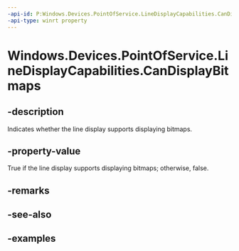 ```yaml
---
-api-id: P:Windows.Devices.PointOfService.LineDisplayCapabilities.CanDisplayBitmaps
-api-type: winrt property
---
```


<!-- Property syntax.
public bool CanDisplayBitmaps { get; }
-->

# Windows.Devices.PointOfService.LineDisplayCapabilities.CanDisplayBitmaps

## -description
Indicates whether the line display supports displaying bitmaps.

## -property-value
True if the line display supports displaying bitmaps; otherwise, false.

## -remarks

## -see-also

## -examples
